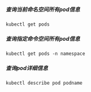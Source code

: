 ##### 查询当前命名空间所有pod信息

```shell
kubectl get pods
```

##### 查询指定命令空间所有pod信息

```shell
kubectl get pods -n namespace
```

##### 查询pod详细信息

```shell
kubectl describe pod podname
```

